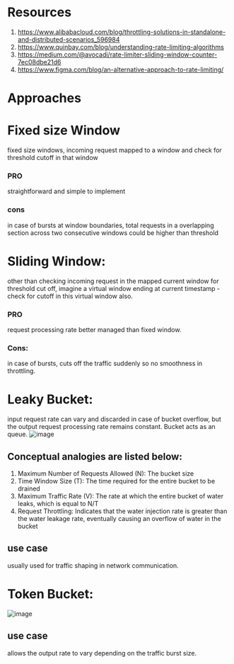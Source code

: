 # Resources
1. https://www.alibabacloud.com/blog/throttling-solutions-in-standalone-and-distributed-scenarios_596984
2. https://www.quinbay.com/blog/understanding-rate-limiting-algorithms
3. https://medium.com/@avocadi/rate-limiter-sliding-window-counter-7ec08dbe21d6
4. https://www.figma.com/blog/an-alternative-approach-to-rate-limiting/

# Approaches
# Fixed size Window
fixed size windows, incoming request mapped to a window and check for threshold cutoff in that window

### PRO
straightforward and simple to implement
### cons
in case of bursts at window boundaries, total requests in a overlapping section across two consecutive windows could be higher than threshold

# Sliding Window: 
other than checking incoming request in the mapped current window for threshold cut off, imagine a virtual window ending at current timestamp - check for cutoff in this virtual window also.

### PRO
request processing rate better managed than fixed window.

### Cons: 
in case of bursts, cuts off the traffic suddenly so no smoothness in throttling.

# Leaky Bucket:
input request rate can vary and discarded in case of bucket overflow, but the output request processing rate remains constant.
Bucket acts as an queue.
![image](https://github.com/khatwaniNikhil/RateLimiter/assets/3686308/06caa5f3-3e9b-4801-8f99-78c666f87e6d)

## Conceptual analogies are listed below:
1. Maximum Number of Requests Allowed (N): The bucket size
2. Time Window Size (T): The time required for the entire bucket to be drained
3. Maximum Traffic Rate (V): The rate at which the entire bucket of water leaks, which is equal to N/T
4. Request Throttling: Indicates that the water injection rate is greater than the water leakage rate, eventually causing an overflow of water in the bucket

## use case
usually used for traffic shaping in network communication.

# Token Bucket:
![image](https://github.com/khatwaniNikhil/RateLimiter/assets/3686308/0490a8b0-3546-4d25-8e08-c1b1d018325c)

## use case
allows the output rate to vary depending on the traffic burst size.
